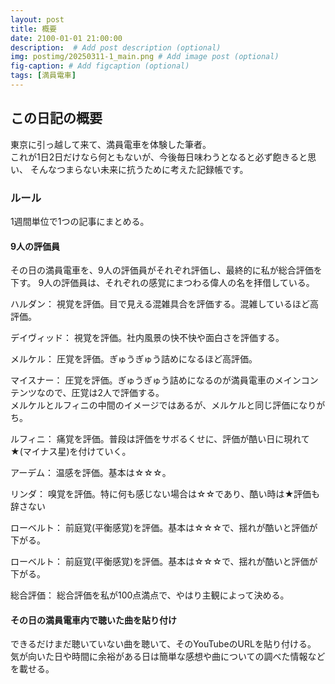 ```yaml
---
layout: post
title: 概要
date: 2100-01-01 21:00:00
description:  # Add post description (optional)
img: postimg/20250311-1_main.png # Add image post (optional)
fig-caption: # Add figcaption (optional)
tags: [満員電車]
---
```

## この日記の概要

東京に引っ越して来て、満員電車を体験した筆者。<br>
これが1日2日だけなら何ともないが、今後毎日味わうとなると必ず飽きると思い、
そんなつまらない未来に抗うために考えた記録帳です。

### ルール
1週間単位で1つの記事にまとめる。

#### 9人の評価員
その日の満員電車を、9人の評価員がそれぞれ評価し、最終的に私が総合評価を下す。
9人の評価員は、それぞれの感覚にまつわる偉人の名を拝借している。

ハルダン：
視覚を評価。目で見える混雑具合を評価する。混雑しているほど高評価。

デイヴィッド：
視覚を評価。社内風景の快不快や面白さを評価する。

メルケル：
圧覚を評価。ぎゅうぎゅう詰めになるほど高評価。

マイスナー：
圧覚を評価。ぎゅうぎゅう詰めになるのが満員電車のメインコンテンツなので、圧覚は2人で評価する。<br>
メルケルとルフィニの中間のイメージではあるが、メルケルと同じ評価になりがち。

ルフィニ：
痛覚を評価。普段は評価をサボるくせに、評価が酷い日に現れて★(マイナス星)を付けていく。

アーデム：
温感を評価。基本は☆☆☆。

リンダ：
嗅覚を評価。特に何も感じない場合は☆☆であり、酷い時は★評価も辞さない

ローベルト：
前庭覚(平衡感覚)を評価。基本は☆☆☆で、揺れが酷いと評価が下がる。

ローベルト：
前庭覚(平衡感覚)を評価。基本は☆☆☆で、揺れが酷いと評価が下がる。

総合評価：
総合評価を私が100点満点で、やはり主観によって決める。

#### その日の満員電車内で聴いた曲を貼り付け

できるだけまだ聴いていない曲を聴いて、そのYouTubeのURLを貼り付ける。<br>
気が向いた日や時間に余裕がある日は簡単な感想や曲についての調べた情報などを載せる。